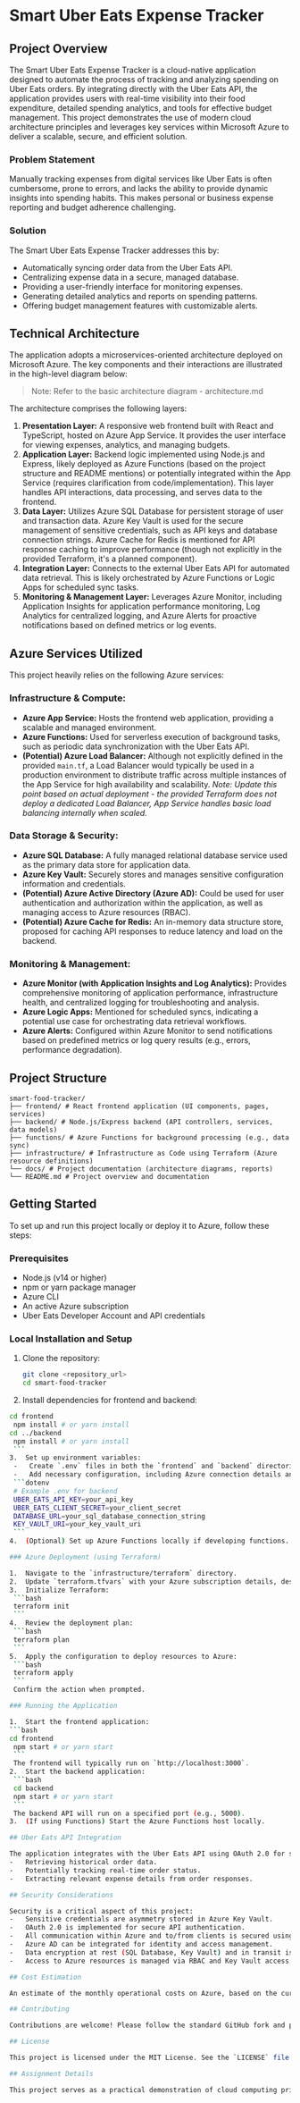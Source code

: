 # Smart Uber Eats Expense Tracker

## Project Overview

The Smart Uber Eats Expense Tracker is a cloud-native application designed to automate the process of tracking and analyzing spending on Uber Eats orders. By integrating directly with the Uber Eats API, the application provides users with real-time visibility into their food expenditure, detailed spending analytics, and tools for effective budget management. This project demonstrates the use of modern cloud architecture principles and leverages key services within Microsoft Azure to deliver a scalable, secure, and efficient solution.

### Problem Statement

Manually tracking expenses from digital services like Uber Eats is often cumbersome, prone to errors, and lacks the ability to provide dynamic insights into spending habits. This makes personal or business expense reporting and budget adherence challenging.

### Solution

The Smart Uber Eats Expense Tracker addresses this by:
- Automatically syncing order data from the Uber Eats API.
- Centralizing expense data in a secure, managed database.
- Providing a user-friendly interface for monitoring expenses.
- Generating detailed analytics and reports on spending patterns.
- Offering budget management features with customizable alerts.

## Technical Architecture

The application adopts a microservices-oriented architecture deployed on Microsoft Azure. The key components and their interactions are illustrated in the high-level diagram below:

> Note: Refer to the basic architecture diagram - architecture.md

The architecture comprises the following layers:

1.  **Presentation Layer:** A responsive web frontend built with React and TypeScript, hosted on Azure App Service. It provides the user interface for viewing expenses, analytics, and managing budgets.
2.  **Application Layer:** Backend logic implemented using Node.js and Express, likely deployed as Azure Functions (based on the project structure and README mentions) or potentially integrated within the App Service (requires clarification from code/implementation). This layer handles API interactions, data processing, and serves data to the frontend.
3.  **Data Layer:** Utilizes Azure SQL Database for persistent storage of user and transaction data. Azure Key Vault is used for the secure management of sensitive credentials, such as API keys and database connection strings. Azure Cache for Redis is mentioned for API response caching to improve performance (though not explicitly in the provided Terraform, it's a planned component).
4.  **Integration Layer:** Connects to the external Uber Eats API for automated data retrieval. This is likely orchestrated by Azure Functions or Logic Apps for scheduled sync tasks.
5.  **Monitoring & Management Layer:** Leverages Azure Monitor, including Application Insights for application performance monitoring, Log Analytics for centralized logging, and Azure Alerts for proactive notifications based on defined metrics or log events.

## Azure Services Utilized

This project heavily relies on the following Azure services:

### Infrastructure & Compute:
-   **Azure App Service:** Hosts the frontend web application, providing a scalable and managed environment.
-   **Azure Functions:** Used for serverless execution of background tasks, such as periodic data synchronization with the Uber Eats API.
-   **(Potential) Azure Load Balancer:** Although not explicitly defined in the provided `main.tf`, a Load Balancer would typically be used in a production environment to distribute traffic across multiple instances of the App Service for high availability and scalability. *Note: Update this point based on actual deployment - the provided Terraform does not deploy a dedicated Load Balancer, App Service handles basic load balancing internally when scaled.*

### Data Storage & Security:
-   **Azure SQL Database:** A fully managed relational database service used as the primary data store for application data.
-   **Azure Key Vault:** Securely stores and manages sensitive configuration information and credentials.
-   **(Potential) Azure Active Directory (Azure AD):** Could be used for user authentication and authorization within the application, as well as managing access to Azure resources (RBAC).
-   **(Potential) Azure Cache for Redis:** An in-memory data structure store, proposed for caching API responses to reduce latency and load on the backend.

### Monitoring & Management:
-   **Azure Monitor (with Application Insights and Log Analytics):** Provides comprehensive monitoring of application performance, infrastructure health, and centralized logging for troubleshooting and analysis.
-   **Azure Logic Apps:** Mentioned for scheduled syncs, indicating a potential use case for orchestrating data retrieval workflows.
-   **Azure Alerts:** Configured within Azure Monitor to send notifications based on predefined metrics or log query results (e.g., errors, performance degradation).

## Project Structure

```
smart-food-tracker/
├── frontend/ # React frontend application (UI components, pages, services)
├── backend/ # Node.js/Express backend (API controllers, services, data models)
├── functions/ # Azure Functions for background processing (e.g., data sync)
├── infrastructure/ # Infrastructure as Code using Terraform (Azure resource definitions)
└── docs/ # Project documentation (architecture diagrams, reports)
└── README.md # Project overview and documentation
```

## Getting Started

To set up and run this project locally or deploy it to Azure, follow these steps:

### Prerequisites

-   Node.js (v14 or higher)
-   npm or yarn package manager
-   Azure CLI
-   An active Azure subscription
-   Uber Eats Developer Account and API credentials

### Local Installation and Setup

1.  Clone the repository:
    ```bash
    git clone <repository_url>
    cd smart-food-tracker
    ```
2.  Install dependencies for frontend and backend:
   ```bash
   cd frontend
    npm install # or yarn install
   cd ../backend
    npm install # or yarn install
    ```
3.  Set up environment variables:
    -   Create `.env` files in both the `frontend` and `backend` directories.
    -   Add necessary configuration, including Azure connection details and Uber Eats API credentials. Consult documentation for specific variables.
    ```dotenv
    # Example .env for backend
    UBER_EATS_API_KEY=your_api_key
    UBER_EATS_CLIENT_SECRET=your_client_secret
    DATABASE_URL=your_sql_database_connection_string
    KEY_VAULT_URI=your_key_vault_uri
    ```
4.  (Optional) Set up Azure Functions locally if developing functions.

### Azure Deployment (using Terraform)

1.  Navigate to the `infrastructure/terraform` directory.
2.  Update `terraform.tfvars` with your Azure subscription details, desired location, environment name, and sensitive information (like SQL admin password - consider using a more secure method for production).
3.  Initialize Terraform:
    ```bash
    terraform init
    ```
4.  Review the deployment plan:
    ```bash
    terraform plan
    ```
5.  Apply the configuration to deploy resources to Azure:
    ```bash
    terraform apply
    ```
    Confirm the action when prompted.

### Running the Application

1.  Start the frontend application:
   ```bash
   cd frontend
    npm start # or yarn start
    ```
    The frontend will typically run on `http://localhost:3000`.
2.  Start the backend application:
    ```bash
    cd backend
    npm start # or yarn start
    ```
    The backend API will run on a specified port (e.g., 5000).
3.  (If using Functions) Start the Azure Functions host locally.

## Uber Eats API Integration

The application integrates with the Uber Eats API using OAuth 2.0 for secure authentication. Key API interactions include:
-   Retrieving historical order data.
-   Potentially tracking real-time order status.
-   Extracting relevant expense details from order responses.

## Security Considerations

Security is a critical aspect of this project:
-   Sensitive credentials are asymmetry stored in Azure Key Vault.
-   OAuth 2.0 is implemented for secure API authentication.
-   All communication within Azure and to/from clients is secured using HTTPS/SSL/TLS.
-   Azure AD can be integrated for identity and access management.
-   Data encryption at rest (SQL Database, Key Vault) and in transit is enforced.
-   Access to Azure resources is managed via RBAC and Key Vault access policies.

## Cost Estimation

An estimate of the monthly operational costs on Azure, based on the currently deployed services (B1 App Service Plan, Basic SQL DB, Standard Key Vault, basic monitoring), is approximately **$20 - $40+ per month**. This cost can fluctuate based on data transfer, storage size, and the volume of monitoring data ingested. More aggressive usage or higher service tiers would increase costs.

## Contributing

Contributions are welcome! Please follow the standard GitHub fork and pull request workflow.

## License

This project is licensed under the MIT License. See the `LICENSE` file for details.

## Assignment Details

This project serves as a practical demonstration of cloud computing principles and services on Microsoft Azure, fulfilling the requirements of [CLOD2004/Azure Architecture]. It showcases the ability to design, implement, and deploy a cloud-native application, utilizing services for compute, data, security, and monitoring. The accompanying project report and presentation further detail the architecture, implementation choices, and alignment with cloud best practices.